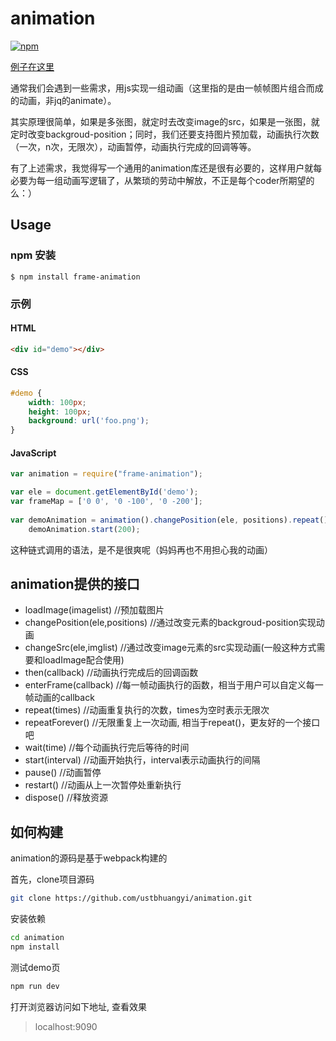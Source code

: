 animation
=========

[![npm](https://img.shields.io/npm/v/frame-animation.svg?style=flat-square)](https://www.npmjs.com/package/frame-animation)

[例子在这里](http://ustbhuangyi.github.io/animation/demo/)

通常我们会遇到一些需求，用js实现一组动画（这里指的是由一帧帧图片组合而成的动画，非jq的animate）。

其实原理很简单，如果是多张图，就定时去改变image的src，如果是一张图，就定时改变backgroud-position；同时，我们还要支持图片预加载，动画执行次数（一次，n次，无限次），动画暂停，动画执行完成的回调等等。

有了上述需求，我觉得写一个通用的animation库还是很有必要的，这样用户就每必要为每一组动画写逻辑了，从繁琐的劳动中解放，不正是每个coder所期望的么：）

## Usage

### npm 安装

```
$ npm install frame-animation
```

### 示例

#### HTML

```html
<div id="demo"></div>
```

#### CSS

```css
#demo {
    width: 100px;
    height: 100px;
    background: url('foo.png');
}
```

#### JavaScript

``` javascript
var animation = require("frame-animation");

var ele = document.getElementById('demo');
var frameMap = ['0 0', '0 -100', '0 -200'];
    
var demoAnimation = animation().changePosition(ele, positions).repeat();
    demoAnimation.start(200);

```
这种链式调用的语法，是不是很爽呢（妈妈再也不用担心我的动画）

## animation提供的接口

* loadImage(imagelist)  //预加载图片
* changePosition(ele,positions)  //通过改变元素的backgroud-position实现动画
* changeSrc(ele,imglist) //通过改变image元素的src实现动画(一般这种方式需要和loadImage配合使用)
* then(callback) //动画执行完成后的回调函数
* enterFrame(callback) //每一帧动画执行的函数，相当于用户可以自定义每一帧动画的callback
* repeat(times) //动画重复执行的次数，times为空时表示无限次
* repeatForever() //无限重复上一次动画, 相当于repeat()，更友好的一个接口吧
* wait(time) //每个动画执行完后等待的时间
* start(interval) //动画开始执行，interval表示动画执行的间隔
* pause() //动画暂停
* restart() //动画从上一次暂停处重新执行
* dispose() //释放资源

## 如何构建
animation的源码是基于webpack构建的

首先，clone项目源码
```bash
git clone https://github.com/ustbhuangyi/animation.git
```

安装依赖
```bash
cd animation
npm install
```
测试demo页

```bash
npm run dev
```
打开浏览器访问如下地址, 查看效果

> localhost:9090
